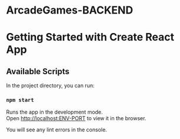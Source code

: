 # ArcadeGames-BACKEND

# Getting Started with Create React App


## Available Scripts

In the project directory, you can run:

### `npm start`

Runs the app in the development mode.\
Open [http://localhost:ENV-PORT](http://localhost:ENV-PORT) to view it in the browser.

You will see any lint errors in the console.
